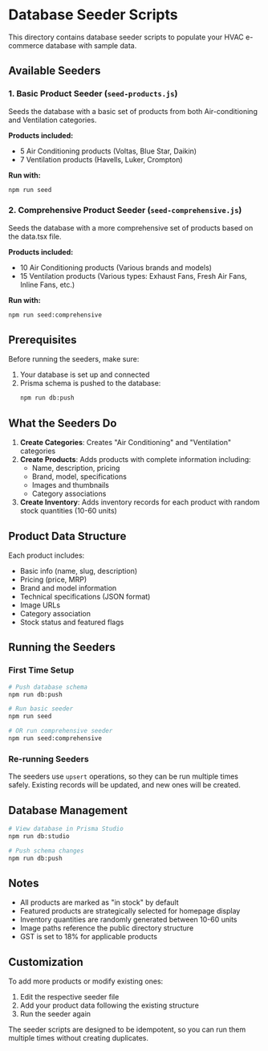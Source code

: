 # Database Seeder Scripts

This directory contains database seeder scripts to populate your HVAC e-commerce database with sample data.

## Available Seeders

### 1. Basic Product Seeder (`seed-products.js`)

Seeds the database with a basic set of products from both Air-conditioning and Ventilation categories.

**Products included:**
- 5 Air Conditioning products (Voltas, Blue Star, Daikin)
- 7 Ventilation products (Havells, Luker, Crompton)

**Run with:**
```bash
npm run seed
```

### 2. Comprehensive Product Seeder (`seed-comprehensive.js`)

Seeds the database with a more comprehensive set of products based on the data.tsx file.

**Products included:**
- 10 Air Conditioning products (Various brands and models)
- 15 Ventilation products (Various types: Exhaust Fans, Fresh Air Fans, Inline Fans, etc.)

**Run with:**
```bash
npm run seed:comprehensive
```

## Prerequisites

Before running the seeders, make sure:

1. Your database is set up and connected
2. Prisma schema is pushed to the database:
   ```bash
   npm run db:push
   ```

## What the Seeders Do

1. **Create Categories**: Creates "Air Conditioning" and "Ventilation" categories
2. **Create Products**: Adds products with complete information including:
   - Name, description, pricing
   - Brand, model, specifications
   - Images and thumbnails
   - Category associations
3. **Create Inventory**: Adds inventory records for each product with random stock quantities (10-60 units)

## Product Data Structure

Each product includes:
- Basic info (name, slug, description)
- Pricing (price, MRP)
- Brand and model information
- Technical specifications (JSON format)
- Image URLs
- Category association
- Stock status and featured flags

## Running the Seeders

### First Time Setup
```bash
# Push database schema
npm run db:push

# Run basic seeder
npm run seed

# OR run comprehensive seeder
npm run seed:comprehensive
```

### Re-running Seeders
The seeders use `upsert` operations, so they can be run multiple times safely. Existing records will be updated, and new ones will be created.

## Database Management

```bash
# View database in Prisma Studio
npm run db:studio

# Push schema changes
npm run db:push
```

## Notes

- All products are marked as "in stock" by default
- Featured products are strategically selected for homepage display
- Inventory quantities are randomly generated between 10-60 units
- Image paths reference the public directory structure
- GST is set to 18% for applicable products

## Customization

To add more products or modify existing ones:
1. Edit the respective seeder file
2. Add your product data following the existing structure
3. Run the seeder again

The seeder scripts are designed to be idempotent, so you can run them multiple times without creating duplicates.